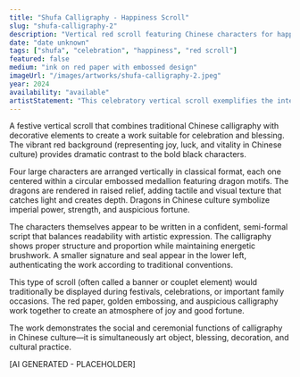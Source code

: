 ```yaml
---
title: "Shufa Calligraphy - Happiness Scroll"
slug: "shufa-calligraphy-2"
description: "Vertical red scroll featuring Chinese characters for happiness and celebration with embossed dragon medallions"
date: "date unknown"
tags: ["shufa", "celebration", "happiness", "red scroll"]
featured: false
medium: "ink on red paper with embossed design"
imageUrl: "/images/artworks/shufa-calligraphy-2.jpeg"
year: 2024
availability: "available"
artistStatement: "This celebratory vertical scroll exemplifies the integration of calligraphy with traditional decorative elements. The bold black characters are written on auspicious red paper, with each character framed by an embossed golden dragon medallion—symbol of power, wisdom, and good fortune. The four characters appear to convey messages of happiness and celebration, making this work suitable for festive occasions and blessings. The format follows the traditional 'couplet' or banner style often displayed during Chinese New Year and other celebrations. This piece demonstrates how calligraphy transcends mere writing to become a carrier of cultural values, aesthetic principles, and communal aspirations. [AI GENERATED - PLACEHOLDER]"
---
```


A festive vertical scroll that combines traditional Chinese calligraphy with decorative elements to create a work suitable for celebration and blessing. The vibrant red background (representing joy, luck, and vitality in Chinese culture) provides dramatic contrast to the bold black characters.

Four large characters are arranged vertically in classical format, each one centered within a circular embossed medallion featuring dragon motifs. The dragons are rendered in raised relief, adding tactile and visual texture that catches light and creates depth. Dragons in Chinese culture symbolize imperial power, strength, and auspicious fortune.

The characters themselves appear to be written in a confident, semi-formal script that balances readability with artistic expression. The calligraphy shows proper structure and proportion while maintaining energetic brushwork. A smaller signature and seal appear in the lower left, authenticating the work according to traditional conventions.

This type of scroll (often called a banner or couplet element) would traditionally be displayed during festivals, celebrations, or important family occasions. The red paper, golden embossing, and auspicious calligraphy work together to create an atmosphere of joy and good fortune.

The work demonstrates the social and ceremonial functions of calligraphy in Chinese culture—it is simultaneously art object, blessing, decoration, and cultural practice.

[AI GENERATED - PLACEHOLDER]
